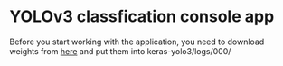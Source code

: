 #  YOLOv3 classfication console app

Before you start working with the application, you need to download weights from [here](https://yadi.sk/d/kYxJ_dmwJzhWMA)
and put them into keras-yolo3/logs/000/
